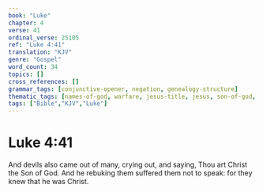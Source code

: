 ```yaml
---
book: "Luke"
chapter: 4
verse: 41
ordinal_verse: 25105
ref: "Luke 4:41"
translation: "KJV"
genre: "Gospel"
word_count: 34
topics: []
cross_references: []
grammar_tags: [conjunctive-opener, negation, genealogy-structure]
thematic_tags: [names-of-god, warfare, jesus-title, jesus, son-of-god, adversary-title, demonic-entities, adversary, lament]
tags: ["Bible","KJV","Luke"]
---
```


# Luke 4:41

And devils also came out of many, crying out, and saying, Thou art Christ the Son of God. And he rebuking them suffered them not to speak: for they knew that he was Christ.
